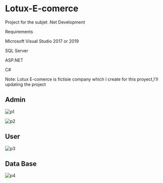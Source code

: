 # Lotux-E-comerce
Project for the subjet .Net Development

Requirements

Microsoft Visual Studio 2017 or 2019

SQL Server

ASP.NET

C#

Note:
Lotux E-comerce is fictisie company which I create for this proyect,I'll updating the project

## Admin
![p1](https://user-images.githubusercontent.com/31390537/70267975-25b55d00-1765-11ea-8a04-f3f33c503e80.PNG)

![p2](https://user-images.githubusercontent.com/31390537/70268026-3ebe0e00-1765-11ea-86f8-d4064780fadd.PNG)

## User

![p3](https://user-images.githubusercontent.com/31390537/70268068-56959200-1765-11ea-9496-9771577cddef.PNG)

## Data Base
![p4](https://user-images.githubusercontent.com/31390537/70268317-d15ead00-1765-11ea-97bb-2726208e8deb.PNG)
